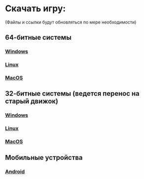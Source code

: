 # Скачать игру:
(Файлы и ссылки будут обновляться по мере необходимости)
## 64-битные системы
### [Windows](https://disk.yandex.ru/d/xkXKLWM3YpuR1w)
### [Linux](https://disk.yandex.ru/d/n0BV3QIAw-VlrA)
### [MacOS](https://disk.yandex.ru/d/8kHGvfm71CK_DA)
## 32-битные системы (ведется перенос на старый движок)
### [Windows](https://disk.yandex.ru/d/H0qf16W47yU3EQ)
### [Linux](https://disk.yandex.ru/d/oJu18fxMBzpG6A)
### [MacOS](https://disk.yandex.ru/d/Eay4U5h2uXBugQ)
## Мобильные устройства
### [Android](https://disk.yandex.ru/d/geMooX4b12Cwvg)
 
